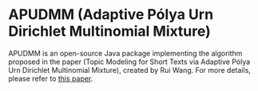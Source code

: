 # APUDMM (Adaptive Pólya Urn Dirichlet Multinomial Mixture)
APUDMM is an open-source Java package implementing the algorithm proposed in the paper (Topic Modeling for Short Texts via Adaptive Pólya Urn Dirichlet Multinomial Mixture), created by Rui Wang. For more details, please refer to [this paper](https://doi.org/10.1007/978-981-99-8181-6_28).
